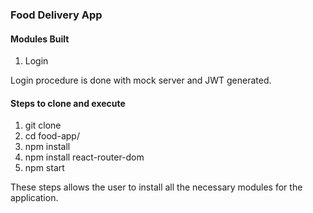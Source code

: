 ### Food Delivery App

#### Modules Built

1. Login

Login procedure is done with mock server and JWT generated. 

#### Steps to clone and execute

1. git clone
2. cd food-app/
3. npm install
4. npm install react-router-dom
5. npm start

These steps allows the user to install all the necessary modules for the application.
